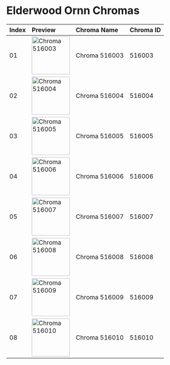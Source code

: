 # Elderwood Ornn Chromas

| Index | Preview | Chroma Name | Chroma ID |
|:---|:---|:---|:---|
| 01 | <img src='https://raw.communitydragon.org/latest/plugins/rcp-be-lol-game-data/global/default/v1/champion-chroma-images/516/516003.png' alt='Chroma 516003' width='100'> | Chroma 516003 | 516003 |
| 02 | <img src='https://raw.communitydragon.org/latest/plugins/rcp-be-lol-game-data/global/default/v1/champion-chroma-images/516/516004.png' alt='Chroma 516004' width='100'> | Chroma 516004 | 516004 |
| 03 | <img src='https://raw.communitydragon.org/latest/plugins/rcp-be-lol-game-data/global/default/v1/champion-chroma-images/516/516005.png' alt='Chroma 516005' width='100'> | Chroma 516005 | 516005 |
| 04 | <img src='https://raw.communitydragon.org/latest/plugins/rcp-be-lol-game-data/global/default/v1/champion-chroma-images/516/516006.png' alt='Chroma 516006' width='100'> | Chroma 516006 | 516006 |
| 05 | <img src='https://raw.communitydragon.org/latest/plugins/rcp-be-lol-game-data/global/default/v1/champion-chroma-images/516/516007.png' alt='Chroma 516007' width='100'> | Chroma 516007 | 516007 |
| 06 | <img src='https://raw.communitydragon.org/latest/plugins/rcp-be-lol-game-data/global/default/v1/champion-chroma-images/516/516008.png' alt='Chroma 516008' width='100'> | Chroma 516008 | 516008 |
| 07 | <img src='https://raw.communitydragon.org/latest/plugins/rcp-be-lol-game-data/global/default/v1/champion-chroma-images/516/516009.png' alt='Chroma 516009' width='100'> | Chroma 516009 | 516009 |
| 08 | <img src='https://raw.communitydragon.org/latest/plugins/rcp-be-lol-game-data/global/default/v1/champion-chroma-images/516/516010.png' alt='Chroma 516010' width='100'> | Chroma 516010 | 516010 |
